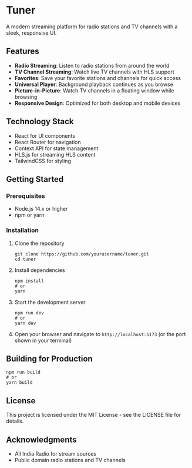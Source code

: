 # Tuner

A modern streaming platform for radio stations and TV channels with a sleek, responsive UI.

## Features

- **Radio Streaming**: Listen to radio stations from around the world
- **TV Channel Streaming**: Watch live TV channels with HLS support
- **Favorites**: Save your favorite stations and channels for quick access
- **Universal Player**: Background playback continues as you browse
- **Picture-in-Picture**: Watch TV channels in a floating window while browsing
- **Responsive Design**: Optimized for both desktop and mobile devices

## Technology Stack

- React for UI components
- React Router for navigation
- Context API for state management
- HLS.js for streaming HLS content
- TailwindCSS for styling

## Getting Started

### Prerequisites

- Node.js 14.x or higher
- npm or yarn

### Installation

1. Clone the repository
   ```
   git clone https://github.com/yourusername/tuner.git
   cd tuner
   ```

2. Install dependencies
   ```
   npm install
   # or 
   yarn
   ```

3. Start the development server
   ```
   npm run dev
   # or
   yarn dev
   ```

4. Open your browser and navigate to `http://localhost:5173` (or the port shown in your terminal)

## Building for Production

```
npm run build
# or
yarn build
```

## License

This project is licensed under the MIT License - see the LICENSE file for details.

## Acknowledgments

- All India Radio for stream sources
- Public domain radio stations and TV channels
